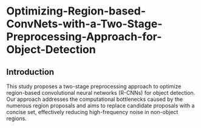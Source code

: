 # Optimizing-Region-based-ConvNets-with-a-Two-Stage-Preprocessing-Approach-for-Object-Detection

## Introduction
This study proposes a two-stage preprocessing approach to optimize region-based convolutional neural networks (R-CNNs) for object detection. Our approach addresses the computational bottlenecks caused by the numerous region proposals and aims to replace candidate proposals with a concise set, effectively reducing high-frequency noise in non-object regions.
<!--
## Major contributions

• Proposing a multi-task pre-processing approach based on region proposal-based deep object detection algorithms.

• Utilizing an object proposal detector to combine all weak candidate regions for each object in a single frame and implementing filter to non-object regions.

• Ensuring that the region proposal algorithm searches only noise-filtered candidate regions, reducing the number of proposals associated with the selective search.

## Get Started
### Training and Testing of Haar Cascade
In this study, the Haar Cascade algorithm was trained using 3096 positive and 10346 negative images collected from the Internet. Opencv is required for labeling and training positive images of Haar cascade. You can download it [here](https://sourceforge.net/projects/opencvlibrary/files/opencv-win/).

train_haarcascade.py file contains annotating and training of Haar Cascade algorithm. The algorithm produces an xml file in the "cascade_dir" directory that we will later use for test data.
Test images are the object detection data we use in deep learning. You can test the generated cascade model using the test.py file.

### Applying Gaussian Filter
As a result of generating object proposals by the cascade model, the candidate regions with IoU greater than zero were combined into a single frame, and a Gaussian filter was applied to the non-object regions for each image sample. The generated blurry images are used as input data for the deep learning algorithm.
-->
